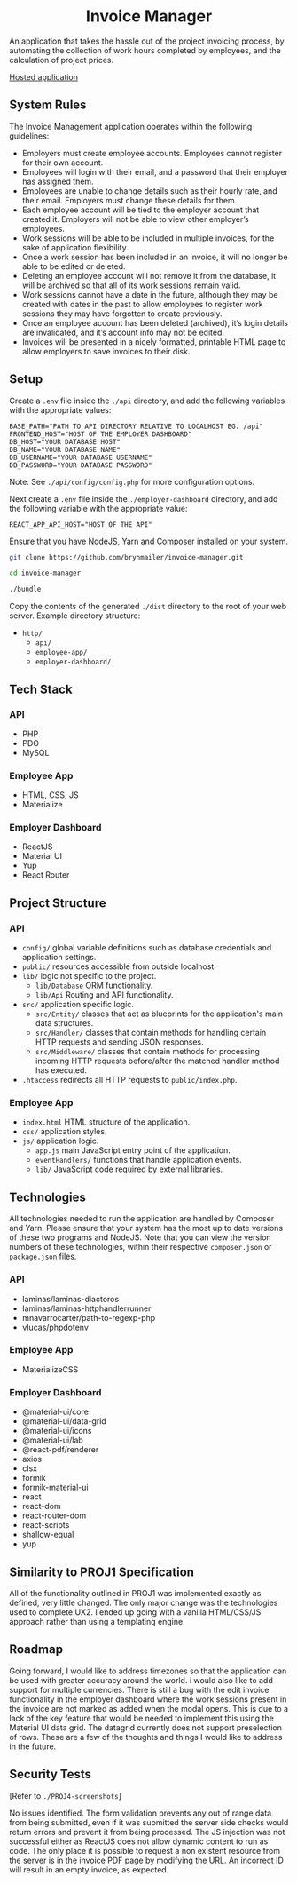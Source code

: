 <h1 align="center">Invoice Manager</h1>

An application that takes the hassle out of the project invoicing process, by automating the collection of work hours completed by employees, and the calculation of project prices.

[Hosted application](https://invoice-manager.online)

## System Rules

The Invoice Management application operates within the following guidelines:
  * Employers must create employee accounts. Employees cannot register for their own account.
  * Employees will login with their email, and a password that their employer has assigned them.
  * Employees are unable to change details such as their hourly rate, and their email. Employers must change these details for them.
  * Each employee account will be tied to the employer account that created it. Employers will not be able to view other employer’s employees.
  * Work sessions will be able to be included in multiple invoices, for the sake of application flexibility.
  * Once a work session has been included in an invoice, it will no longer be able to be edited or deleted.
  * Deleting an employee account will not remove it from the database, it will be archived so that all of its work sessions remain valid.
  * Work sessions cannot have a date in the future, although they may be created with dates in the past to allow employees to register work sessions they may have forgotten to create previously.
  * Once an employee account has been deleted (archived), it’s login details are invalidated, and it’s account info may not be edited.
  * Invoices will be presented in a nicely formatted, printable HTML page to allow employers to save invoices to their disk.

## Setup

Create a `.env` file inside the `./api` directory, and add the following variables with the appropriate values:

```
BASE_PATH="PATH TO API DIRECTORY RELATIVE TO LOCALHOST EG. /api"
FRONTEND_HOST="HOST OF THE EMPLOYER DASHBOARD"
DB_HOST="YOUR DATABASE HOST"
DB_NAME="YOUR DATABASE NAME"
DB_USERNAME="YOUR DATABASE USERNAME"
DB_PASSWORD="YOUR DATABASE PASSWORD"
```

Note: See `./api/config/config.php` for more configuration options.

Next create a `.env` file inside the `./employer-dashboard` directory, and add the following variable with the appropriate value:

```
REACT_APP_API_HOST="HOST OF THE API"
```

Ensure that you have NodeJS, Yarn and Composer installed on your system.

```sh
git clone https://github.com/brynmailer/invoice-manager.git

cd invoice-manager

./bundle
```

Copy the contents of the generated `./dist` directory to the root of your web server. Example directory structure:
  * `http/`
    * `api/`
    * `employee-app/`
    * `employer-dashboard/`

## Tech Stack

### API
  * PHP
  * PDO
  * MySQL

### Employee App
  * HTML, CSS, JS
  * Materialize

### Employer Dashboard
  * ReactJS
  * Material UI
  * Yup
  * React Router

## Project Structure

### API
  * `config/` global variable definitions such as database credentials and application settings.
  * `public/` resources accessible from outside localhost.
  * `lib/` logic not specific to the project.
    * `lib/Database` ORM functionality.
    * `lib/Api` Routing and API functionality.
  * `src/` application specific logic.
    * `src/Entity/` classes that act as blueprints for the application's main data structures. 
    * `src/Handler/` classes that contain methods for handling certain HTTP requests and sending JSON responses.
    * `src/Middleware/` classes that contain methods for processing incoming HTTP requests before/after the matched handler method has executed.
  * `.htaccess` redirects all HTTP requests to `public/index.php`.

### Employee App
  * `index.html` HTML structure of the application.
  * `css/` application styles.
  * `js/` application logic.
    * `app.js` main JavaScript entry point of the application.
    * `eventHandlers/` functions that handle application events.
    * `lib/` JavaScript code required by external libraries.

## Technologies

All technologies needed to run the application are handled by Composer and Yarn. Please ensure that your system has the most up to date versions of these two programs and NodeJS. Note that you can view the version numbers of these technologies, within their respective `composer.json` or `package.json` files.

### API
  * laminas/laminas-diactoros
  * laminas/laminas-httphandlerrunner
  * mnavarrocarter/path-to-regexp-php
  * vlucas/phpdotenv

### Employee App
  * MaterializeCSS

### Employer Dashboard
  * @material-ui/core
  * @material-ui/data-grid
  * @material-ui/icons
  * @material-ui/lab
  * @react-pdf/renderer
  * axios
  * clsx
  * formik
  * formik-material-ui
  * react
  * react-dom
  * react-router-dom
  * react-scripts
  * shallow-equal
  * yup

## Similarity to PROJ1 Specification

All of the functionality outlined in PROJ1 was implemented exactly as defined, very little changed. The only major change was the technologies used to complete UX2. I ended up going with a vanilla HTML/CSS/JS approach rather than using a templating engine.

## Roadmap

Going forward, I would like to address timezones so that the application can be used with greater accuracy around the world. i would also like to add support for multiple currencies. There is still a bug with the edit invoice functionality in the employer dashboard where the work sessions present in the invoice are not marked as added when the modal opens. This is due to a lack of the key feature that would be needed to implement this using the Material UI data grid. The datagrid currently does not support preselection of rows. These are a few of the thoughts and things I would like to address in the future.

## Security Tests

[Refer to `./PROJ4-screenshots`]

No issues identified. The form validation prevents any out of range data from being submitted, even if it was submitted the server side checks would return errors and prevent it from being processed. The JS injection was not successful either as ReactJS does not allow dynamic content to run as code. The only place it is possible to request a non existent resource from the server is in the invoice PDF page by modifying the URL. An incorrect ID will result in an empty invoice, as expected.
